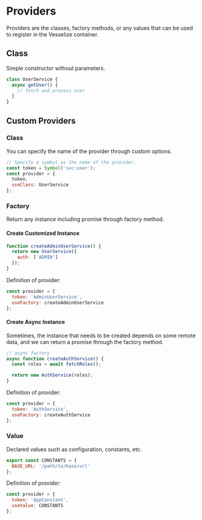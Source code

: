 # Providers

Providers are the classes, factory methods, or any values that can be used to register in the Vesselize container.

## Class

Simple constructor without parameters.

```js
class UserService {
  async getUser() {
    // fetch and process user
  }
}
```

## Custom Providers

### Class

You can specify the name of the provider through custom options.

```js
// Specify a symbol as the name of the provider.
const token = Symbol('svc:user');
const provider = {
  token,
  useClass: UserService
};
```

### Factory

Return any instance including promise through factory method.

#### Create Customized Instance

```js
function createAdminUserService() {
  return new UserService({
    auth: ['ADMIN']
  });
}
```

Definition of provider:

```js
const provider = {
  token: 'AdminUserService',
  useFactory: createAdminUserService
};
```

#### Create Async Instance

Sometimes, the instance that needs to be created depends on some remote data, and we can return a promise through the factory method.

```js
// async factory
async function createAuthService() {
  const roles = await fetchRoles();

  return new AuthService(roles);
}
```

Definition of provider:

```js
const provider = {
  token: 'AuthService',
  useFactory: createAuthService
};
```

### Value

Declared values such as configuration, constants, etc.

```js
export const CONSTANTS = {
  BASE_URL: '/path/to/base/url'
};
```

Definition of provider:

```js
const provider = {
  token: 'AppConstant',
  useValue: CONSTANTS
};
```
